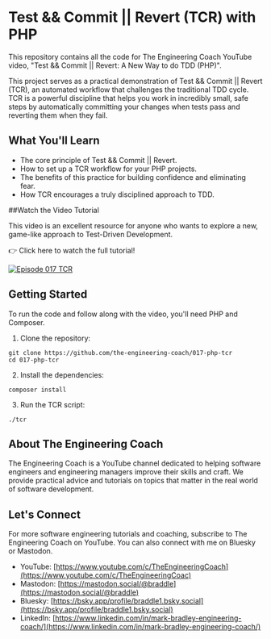 # Test && Commit || Revert (TCR) with PHP
This repository contains all the code for The Engineering Coach YouTube video, "Test && Commit || Revert: A New Way to do TDD (PHP)".

This project serves as a practical demonstration of Test && Commit || Revert (TCR), an automated workflow that challenges the traditional TDD cycle. TCR is a powerful discipline that helps you work in incredibly small, safe steps by automatically committing your changes when tests pass and reverting them when they fail.

## What You'll Learn
  - The core principle of Test && Commit || Revert.
  - How to set up a TCR workflow for your PHP projects.
  - The benefits of this practice for building confidence and eliminating fear.
  - How TCR encourages a truly disciplined approach to TDD.

##Watch the Video Tutorial

This video is an excellent resource for anyone who wants to explore a new, game-like approach to Test-Driven Development.

👉 Click here to watch the full tutorial!

[![Episode 017 TCR](https://img.youtube.com/vi/dgIdCMt7gt0/0.jpg)](https://www.youtube.com/watch?v=dgIdCMt7gt0)

## Getting Started

To run the code and follow along with the video, you'll need PHP and Composer.

1. Clone the repository:

```shell
git clone https://github.com/the-engineering-coach/017-php-tcr
cd 017-php-tcr
```

2. Install the dependencies:

```shell
composer install
```

3. Run the TCR script:

```shell
./tcr
````

## About The Engineering Coach

The Engineering Coach is a YouTube channel dedicated to helping software engineers and engineering managers improve their skills and craft. We provide practical advice and tutorials on topics that matter in the real world of software development.

## Let's Connect

For more software engineering tutorials and coaching, subscribe to The Engineering Coach on YouTube. You can also connect with me on Bluesky or Mastodon.

  - YouTube: [https://www.youtube.com/c/TheEngineeringCoach](https://www.youtube.com/c/TheEngineeringCoac)
  - Mastodon: [https://mastodon.social/@braddle](https://mastodon.social/@braddle)
  - Bluesky: [https://bsky.app/profile/braddle1.bsky.social](https://bsky.app/profile/braddle1.bsky.social)
  - LinkedIn: [https://www.linkedin.com/in/mark-bradley-engineering-coach/](https://www.linkedin.com/in/mark-bradley-engineering-coach/)
